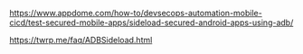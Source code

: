 https://www.appdome.com/how-to/devsecops-automation-mobile-cicd/test-secured-mobile-apps/sideload-secured-android-apps-using-adb/

https://twrp.me/faq/ADBSideload.html
